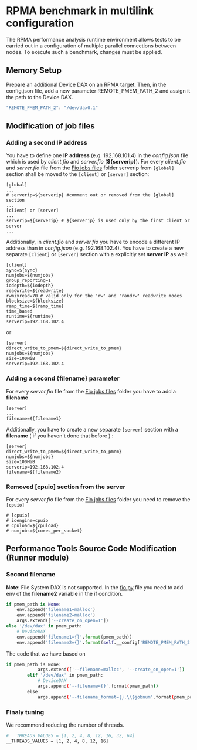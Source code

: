 # RPMA benchmark in multilink configuration

The RPMA performance analysis runtime environment allows tests to be carried out in a configuration of multiple parallel connections between nodes.
To execute such a benchmark, changes must be applied.

## Memory Setup
Prepare an additional Device DAX on an RPMA target. Then, in the config.json file, add a new parameter REMOTE_PMEM_PATH_2 and assign it the path to the Device DAX.
```sh
"REMOTE_PMEM_PATH_2": "/dev/dax0.1"
```
## Modification of job files
### Adding a second IP address
You have to define one **IP address** (e.g. 192.168.101.4) in the *config.json* file which is used by *client.fio* and *server.fio* (**${serverip}**).
For every *client.fio* and *server.fio* file from the [Fio jobs files](./fio_jobs) folder serverip from `[global]` section shall be moved to the `[client]` or `[server]` section:
```
[global]
...
# serverip=${serverip} #comment out or removed from the [global] section
...
[client] or [server]
...
serverip=${serverip} # ${serverip} is used only by the first client or server
...
```
Additionally, in *client.fio* and *server.fio* you have to encode a different IP address than in *config.json* (e.g. 192.168.102.4).
You have to create a new separate `[client]` or `[server]` section with a explicitly set **server IP** as well:
```
[client] 
sync=${sync}
numjobs=${numjobs}
group_reporting=1
iodepth=${iodepth}
readwrite=${readwrite}
rwmixread=70 # valid only for the 'rw' and 'randrw' readwrite modes
blocksize=${blocksize}
ramp_time=${ramp_time}
time_based
runtime=${runtime}
serverip=192.168.102.4
```
or
```
[server]
direct_write_to_pmem=${direct_write_to_pmem}
numjobs=${numjobs}
size=100MiB
serverip=192.168.102.4
```
### Adding a second {filename} parameter
For every *server.fio* file from the [Fio jobs files](./fio_jobs) folder you have to add a **filename**
```
[server]
...
filename=${filename1}
```
Additionally, you have to create a new separate `[server]` section with a **filename** ( if you haven't done that before ) :
```
[server]
direct_write_to_pmem=${direct_write_to_pmem}
numjobs=${numjobs}
size=100MiB
serverip=192.168.102.4
filename=${filename2}
```
### Removed [cpuio] section from the server
For every *server.fio* file from the [Fio jobs files](./fio_jobs) folder you need to remove the `[cpuio]`
```
# [cpuio]
# ioengine=cpuio
# cpuload=${cpuload}
# numjobs=${cores_per_socket}
```
## Performance Tools Source Code Modification (Runner module)
### Second filename

**Note**: File System DAX is not supported.
In the [fio.py](./lib/benchmark/runner/fio.py) file you need to add env of the **filename2** variable in the if condition.
```python
if pmem_path is None:
    env.append('filename1=malloc')
    env.append('filename2=malloc')
    args.extend(['--create_on_open=1'])
else '/dev/dax' in pmem_path:
    # DeviceDAX
    env.append('filename1={}'.format(pmem_path))
    env.append('filename2={}'.format(self.__config['REMOTE_PMEM_PATH_2']))
```
The code that we have based on
```sh
if pmem_path is None:
            args.extend(['--filename=malloc', '--create_on_open=1'])
        elif '/dev/dax' in pmem_path:
            # DeviceDAX
            args.append('--filename={}'.format(pmem_path))
        else:
            args.append('--filename_format={}.\\$jobnum'.format(pmem_path))
```
### Finaly tuning
We recommend reducing the number of threads.
```sh
# __THREADS_VALUES = [1, 2, 4, 8, 12, 16, 32, 64]
__THREADS_VALUES = [1, 2, 4, 8, 12, 16]
```
